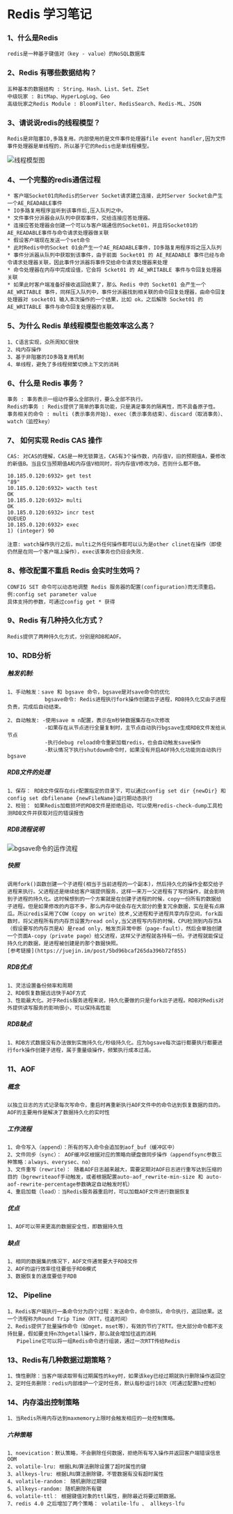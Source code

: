 # Redis 学习笔记  
### 1、什么是Redis  
    redis是一种基于键值对（key - value）的NoSQL数据库

### 2、Redis 有哪些数据结构？  
    五种基本的数据结构 : String、Hash、List、Set、ZSet
    中级玩家 : BitMap、HyperLogLog、Geo
    高级玩家之Redis Module : BloomFilter、RedisSearch、Redis-ML、JSON

### 3、请说说redis的线程模型？  
    Redis是非阻塞IO,多路复用。内部使用的是文件事件处理器file event handler,因为文件事件处理器是单线程的，所以基于它的Redis也是单线程模型。

![线程模型图](http://static2.iocoder.cn/images/Redis/2019_11_22/01.png)      
### 4、一个完整的redis通信过程  
    * 客户端Socket01向Redis的Server Socket请求建立连接，此时Server Socket会产生一个AE_READABLE事件  
    * IO多路复用程序监听到该事件后,压入队列之中。  
    * 文件事件分派器会从队列中获取事件，交给连接应答处理器。  
    * 连接应答处理器会创建一个可以与客户端通信的Socket01，并且将Socket01的AE_READABLE事件与命令请求处理器做关联  
    * 假设客户端现在发送一个set命令  
    * 此时Redis中的Socket 01会产生一个AE_READABLE事件，IO多路复用程序将之压入队列  
    * 事件分派器从队列中获取到该事件，由于前面 Socket01 的 AE_READABLE 事件已经与命令请求处理器关联，因此事件分派器将事件交给命令请求处理器来处理  
    * 命令处理器在内存中完成设值，它会将 Scket01 的 AE_WRITABLE 事件与令回复处理器关联  
    * 如果此时客户端准备好接收返回结果了，那么 Redis 中的 Socket01 会产生一个 AE_WRITABLE 事件，同样压入队列中，事件分派器找到相关联的命令回复处理器，由命令回复处理器对 socket01 输入本次操作的一个结果，比如 ok，之后解除 Socket01 的 AE_WRITABLE 事件与命令回复处理器的关联。  
      
### 5、为什么 Redis 单线程模型也能效率这么高？  
    1、C语言实现，众所周知C很快  
    2、纯内存操作  
    3、基于非阻塞的IO多路复用机制  
    4、单线程，避免了多线程频繁切换上下文的消耗  
    
### 6、什么是 Redis 事务？  
    事务 : 事务表示一组动作要么全部执行，要么全部不执行。  
    Redis的事务 : Redis提供了简单的事务功能，只是满足事务的隔离性，而不具备原子性。  
    事务相关的命令 : multi (表示事务开始)、exec（表示事务结束）、discard（取消事务）、watch（监控key）  

### 7、 如何实现 Redis CAS 操作  
    CAS: 对CAS的理解，CAS是一种无锁算法，CAS有3个操作数，内存值V，旧的预期值A，要修改的新值B。当且仅当预期值A和内存值V相同时，将内存值V修改为B，否则什么都不做。  
    
    10.185.0.120:6932> get test  
    "89"  
    10.185.0.120:6932> wacth test  
    OK  
    10.185.0.120:6932> multi  
    OK  
    10.185.0.120:6932> incr test  
    QUEUED  
    10.185.0.120:6932> exec  
    1) (integer) 90  
    
    注意: watch操作执行之后，multi之外任何操作都可以认为是other clinet在操作（即使仍然是在同一个客户端上操作），exec该事务也仍旧会失败.  
    
### 8、修改配置不重启 Redis 会实时生效吗？  
    CONFIG SET 命令可以动态地调整 Redis 服务器的配置(configuration)而无须重启。  
    例:config set parameter value  
    具体支持的参数，可通过config get * 获得  
    
### 9、Redis 有几种持久化方式？  
    Redis提供了两种持久化方式，分别是RDB和AOF。  
    
### 10、RDB分析  
#####    触发机制:   
    1、手动触发：save 和 bgsave 命令，bgsave是对save命令的优化    
                bgsave命令: Redis进程执行fork操作创建出子进程，RDB持久化交由子进程负责，完成后自动结束。  
                
    2、自动触发: -使用save m n配置，表示在m秒钟数据集存在n次修改  
                -如果存在从节点进行全量复制时，主节点自动执行bgsave生成RDB文件发给从节点  
                -执行debug reload命令重新加载redis，也会自动触发save操作  
                -默认情况下执行shutdowm命令时，如果没有开启AOF持久化功能则自动执行bgsave  
          
#####    RDB文件的处理    
    1、保存： RDB文件保存在dir配置指定的目录下，可以通过config set dir {newDir} 和 config set dbfilename {newFileName}运行期动态执行  
    2、校验： 如果Redis加载损坏的RDB文件是拒绝启动，可以使用redis-check-dump工具检测RDB文件并获取对应的错误报告  

#####   RDB流程说明  
   ![bgsave命令的运作流程](https://oscimg.oschina.net/oscnet/up-1e1f478e6e8242e4b22f91baef514c01929.JPEG)

#####    快照  
    调用fork()函数创建一个子进程(相当于当前进程的一个副本)，然后持久化的操作全都交给子进程来执行。父进程还是继续给客户端提供服务，这样一来万一父进程有了写的操作，就会影响到子进程的持久化。这时候想到的一个方案就是在创建子进程的时候，copy一份所有的数据给子进程。但是如果修改的内容不多，那么内存中就会存在大部分的重复冗余数据，实在是有点麻瓜。所以redis采用了COW（copy on write）技术,父进程和子进程共享内存空间，fork函数时，将父进程所有的内存页设置为read only,当父进程写内存的时候，CPU检测到内存页A（假设要写的内存页是A）是read only，触发页异常中断（page-fault），然后会单独创建一个页面A-copy（private page）给父进程，这样父子进程就各持有一份。子进程就能保证持久化的数据，是进程被创建是的那个数据快照。  
    [参考链接](https://juejin.im/post/5bd96bcaf265da396b72f855)
                
#####    RDB优点
    1、灵活设置备份频率和周期    
    2、RDB恢复数据远远快于AOF方式  
    3、性能最大化。对于Redis服务进程来说，持久化要做的只是fork出子进程。RDB对Redis对外提供读写服务的影响很小，可以保持高性能  
    
#####    RDB缺点  
    1、RDB方式数据没有办法做到实施持久化/秒级持久化。应为bgsave每次运行都要执行都要进行fork操作创建子进程，属于重量级操作，频繁执行成本过高。  

### 11、AOF    
#####   概念  
    以独立日志的方式记录每次写命令，重启时再重新执行AOF文件中的命令达到恢复数据的目的。AOF的主要用作是解决了数据持久化的实时性   
#####   工作流程
    1、命令写入（append）：所有的写入命令会追加到aof_buf（缓冲区中）  
    2、文件同步（sync）： AOF缓冲区根据对应的策略向硬盘做同步操作（appendfsync参数三种策略：always、everysec、no）  
    3、文件重写（rewrite）： 随着AOF日志越来越大，需要定期对AOF日志进行重写达到压缩的目的（bgrewriteaof手动触发，或者根据配置auto-aof_rewrite-min-size 和 auto-aof-rewrite-percentage参数确定自动触发时机）    
    4、重启加载（load）：当Redis服务器重启时，可以加载AOF文件进行数据恢复    
#####   优点
    1、AOF可以带来更高的数据安全性，即数据持久性  
#####   缺点
    1、相同的数据集的情况下，AOF文件通常要大于RDB文件
    2、AOF的运行效率往往要低于RDB模式
    3、数据恢复的速度要低于RDB    
    
### 12、 Pipeline
    1、Redis客户端执行一条命令分为四个过程：发送命令，命令排队，命令执行，返回结果。这一个流程称为Round Trip Time（RTT，往返时间）  
    2、Redis提供了批量操作命令（如mget，mset等），有效的节约了RTT。但大部分命令都不支持批量，假如要支持n次hgetall操作，那么就会增加往返的消耗  
       Pipeline它可以将一组Redis命令进行组装，通过一次RTT传给Redis  
          
### 13、Redis有几种数据过期策略？
    1、惰性删除：当客户端读取带有过期属性的key时，如果该key已经过期就执行删除操作返回空  
    2、定时任务删除：redis内部维护一个定时任务，默认每秒运行10次（可通过配置hz控制）  
           
### 14、内存溢出控制策略
    1、当Redis所用内存达到maxmemory上限时会触发相应的一处控制策略。  
##### 六种策略  
    1、noevication：默认策略，不会删除任何数据，拒绝所有写入操作并返回客户端错误信息OOM
    2、volatile-lru: 根据LRU算法删除设置了超时属性的键  
    3、allkeys-lru: 根据LRU算法删除键，不管数据有没有超时属性    
    4、volatile-random： 随机删除过期键    
    5、allkeys-random: 随机删除所有键    
    6、volatile-ttl： 根据键值对象的ttl属性，删除最近将要过期数据。  
    7、redis 4.0 之后增加了两个策略： volatile-lfu 、 allkeys-lfu            
              
